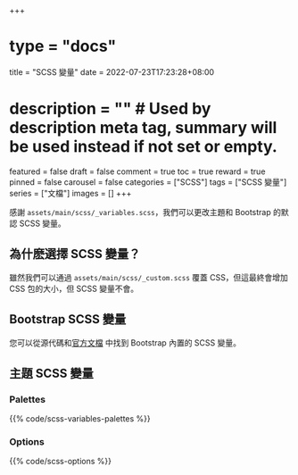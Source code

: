 +++
# type = "docs"
title = "SCSS 變量"
date = 2022-07-23T17:23:28+08:00
# description = "" # Used by description meta tag, summary will be used instead if not set or empty.
featured = false
draft = false
comment = true
toc = true
reward = true
pinned = false
carousel = false
categories = ["SCSS"]
tags = ["SCSS 變量"]
series = ["文檔"]
images = []
+++

感謝 `assets/main/scss/_variables.scss`，我們可以更改主題和 Bootstrap 的默認 SCSS 變量。

<!--more-->

## 為什麽選擇 SCSS 變量？

雖然我們可以通過 `assets/main/scss/_custom.scss` 覆蓋 CSS，但這最終會增加 CSS 包的大小，但 SCSS 變量不會。

## Bootstrap SCSS 變量

您可以從源代碼和[官方文檔](https://getbootstrap.com/) 中找到 Bootstrap 內置的 SCSS 變量。

## 主題 SCSS 變量

### Palettes

{{% code/scss-variables-palettes %}}

### Options

{{% code/scss-options %}}
